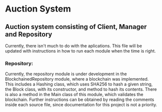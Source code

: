 # Auction System

## Auction system consisting of Client, Manager and Repository
Currently, there isn't much to do with the aplications. This file will be updated with instructions in how to run each module when the time is right.

### Repository:
Currently, the repository module is under development in the BlockchainedRepository module, where a blockchain was implemented.
This includes a Hashing class, which uses SHA256 to hash a given string, the Block class, with its constructor, and method to hash its contents. There is also a method in the Main class of this module, which validates the blockchain. Further instructions can be obtained by reading the comments inside each source file, since documentation for this project is not a priority.

